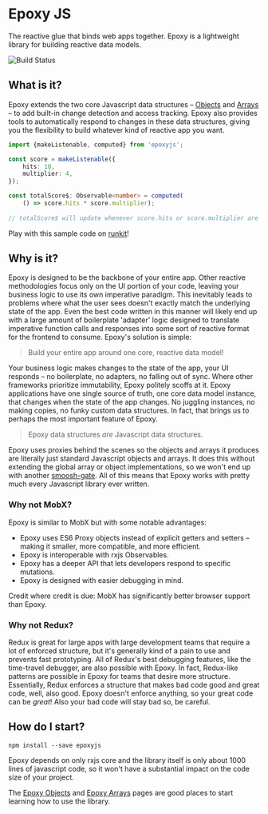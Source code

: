 # Epoxy JS

The reactive glue that binds web apps together. Epoxy is a lightweight library for building reactive data models.

![Build Status](https://travis-ci.com/KeatonTech/epoxy_js.svg?branch=master)

## What is it?

Epoxy extends the two core Javascript data structures – [Objects](https://epoxy.js.org/untitled.md) and [Arrays](https://epoxy.js.org/epoxy-arrays.md) – to add built-in change detection and access tracking. Epoxy also provides tools to automatically respond to changes in these data structures, giving you the flexibility to build whatever kind of reactive app you want.

```typescript
import {makeListenable, computed} from 'epoxyjs';

const score = makeListenable({
    hits: 10,
    multiplier: 4,
});

const totalScore$: Observable<number> = computed(
    () => score.hits * score.multiplier);
    
// totalScore$ will update whenever score.hits or score.multiplier are modified.
```

Play with this sample code on [runkit](https://runkit.com/embed/2qv6nh3kdynk)!

## Why is it?

Epoxy is designed to be the backbone of your entire app. Other reactive methodologies focus only on the UI portion of your code, leaving your business logic to use its own imperative paradigm. This inevitably leads to problems where what the user sees doesn't exactly match the underlying state of the app. Even the best code written in this manner will likely end up with a large amount of boilerplate 'adapter' logic designed to translate imperative function calls and responses into some sort of reactive format for the frontend to consume. Epoxy's solution is simple:

> Build your entire app around one core, reactive data model!

Your business logic makes changes to the state of the app, your UI responds – no boilerplate, no adapters, no falling out of sync. Where other frameworks prioritize immutability, Epoxy politely scoffs at it. Epoxy applications have one single source of truth, one core data model instance, that changes when the state of the app changes. No juggling instances, no making copies, no funky custom data structures. In fact, that brings us to perhaps the most important feature of Epoxy.

> Epoxy data structures _are_ Javascript data structures.

Epoxy uses proxies behind the scenes so the objects and arrays it produces are literally just standard Javascript objects and arrays. It does this without extending the global array or object implementations, so we won't end up with another [smoosh-gate](https://dev.to/kayis/smooshing-javascript--5dpc). All of this means that Epoxy works with pretty much every Javascript library ever written.

### Why not MobX?

Epoxy is similar to MobX but with some notable advantages:

* Epoxy uses ES6 Proxy objects instead of explicit getters and setters – making it smaller, more compatible, and more efficient.
* Epoxy is interoperable with rxjs Observables.
* Epoxy has a deeper API that lets developers respond to specific mutations.
* Epoxy is designed with easier debugging in mind.

Credit where credit is due: MobX has significantly better browser support than Epoxy.

### Why not Redux?

Redux is great for large apps with large development teams that require a lot of enforced structure, but it's generally kind of a pain to use and prevents fast prototyping. All of Redux's best debugging features, like the time-travel debugger, are also possible with Epoxy. In fact, Redux-like patterns are possible in Epoxy for teams that desire more structure. Essentially, Redux enforces a structure that makes bad code good and great code, well, also good. Epoxy doesn't enforce anything, so your great code can be _great_! Also your bad code will stay bad so, be careful.

## How do I start?

```text
npm install --save epoxyjs
```

Epoxy depends on only rxjs core and the library itself is only about 1000 lines of javascript code, so it won't have a substantial impact on the code size of your project.

The [Epoxy Objects](https://epoxy.js.org/untitled) and [Epoxy Arrays](https://epoxy.js.org/epoxy-arrays) pages are good places to start learning how to use the library.
